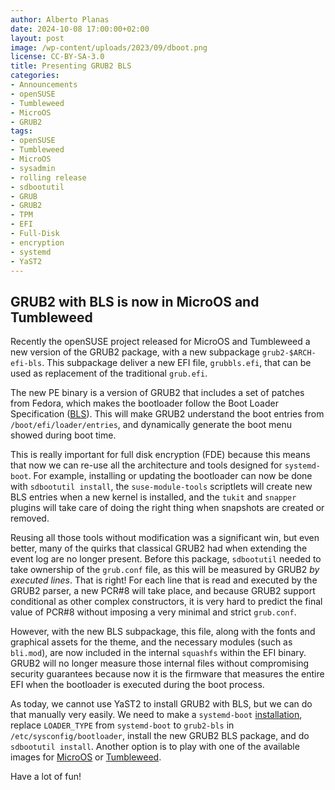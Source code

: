 ```yaml
---
author: Alberto Planas
date: 2024-10-08 17:00:00+02:00
layout: post
image: /wp-content/uploads/2023/09/dboot.png
license: CC-BY-SA-3.0
title: Presenting GRUB2 BLS
categories:
- Announcements
- openSUSE
- Tumbleweed
- MicroOS
- GRUB2
tags:
- openSUSE
- Tumbleweed
- MicroOS
- sysadmin
- rolling release
- sdbootutil
- GRUB
- GRUB2
- TPM
- EFI
- Full-Disk
- encryption
- systemd
- YaST2
---
```



## GRUB2 with BLS is now in MicroOS and Tumbleweed

Recently the openSUSE project released for MicroOS and Tumbleweed a new version of the GRUB2 package, with a new subpackage `grub2-$ARCH-efi-bls`. This subpackage deliver a new EFI file, `grubbls.efi`, that can be used as replacement of the traditional `grub.efi`.

The new PE binary is a version of GRUB2 that includes a set of patches from Fedora, which makes the bootloader follow the Boot Loader Specification ([BLS](https://uapi-group.org/specifications/specs/boot_loader_specification/)). This will make GRUB2 understand the boot entries from `/boot/efi/loader/entries`, and dynamically generate the boot menu showed during boot time.

This is really important for full disk encryption (FDE) because this means that now we can re-use all the architecture and tools designed for `systemd-boot`.  For example, installing or updating the bootloader can now be done with `sdbootutil install`, the `suse-module-tools` scriptlets will create new BLS entries when a new kernel is installed, and the `tukit` and `snapper` plugins will take care of doing the right thing when snapshots are created or removed.

Reusing all those tools without modification was a significant win, but even better, many of the quirks that classical GRUB2 had when extending the event log are no longer present. Before this package, `sdbootutil` needed to take ownership of the `grub.conf` file, as this will be measured by GRUB2 *by executed lines*. That is right! For each line that is read and executed by the GRUB2 parser, a new PCR#8 will take place, and because GRUB2 support conditional as other complex constructors, it is very hard to predict the final value of PCR#8 without imposing a very minimal and strict `grub.conf`.

However, with the new BLS subpackage, this file, along with the fonts and graphical assets for the theme, and the necessary modules (such as `bli.mod`), are now included in the internal `squashfs` within the EFI binary. GRUB2 will no longer measure those internal files without compromising security guarantees because now it is the firmware that measures the entire EFI when the bootloader is executed during the boot process.

As today, we cannot use YaST2 to install GRUB2 with BLS, but we can do that manually very easily. We need to make a `systemd-boot` [installation](https://en.opensuse.org/Portal:MicroOS/FDE#Installation_with_YaST), replace `LOADER_TYPE` from `systemd-boot` to `grub2-bls` in `/etc/sysconfig/bootloader`, install the new GRUB2 BLS package, and do `sdbootutil install`. Another option is to play with one of the available images for [MicroOS](https://download.opensuse.org/tumbleweed/appliances/openSUSE-MicroOS.x86_64-kvm-and-xen-grub-bls.qcow2) or [Tumbleweed]( https://download.opensuse.org/tumbleweed/appliances/openSUSE-Tumbleweed-Minimal-VM.x86_64-kvm-and-xen-grub-bls.qcow2).

Have a lot of fun!

<meta name="openSUSE, Developers, sysadmin, user, Open Source, Linux, GRUB2, systemd, sdbootutil, rolling release, MicroOS" content="HTML,CSS,XML,JavaScript">
